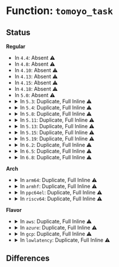# Function: <code>tomoyo_task</code>

## Status
<b>Regular</b>
<ul>
<li>
In <code>4.4</code>: Absent ⚠️
</li>
<li>
In <code>4.8</code>: Absent ⚠️
</li>
<li>
In <code>4.10</code>: Absent ⚠️
</li>
<li>
In <code>4.13</code>: Absent ⚠️
</li>
<li>
In <code>4.15</code>: Absent ⚠️
</li>
<li>
In <code>4.18</code>: Absent ⚠️
</li>
<li>
In <code>5.0</code>: Absent ⚠️
</li>
<li>
<details>
<summary>In <code>5.3</code>: Duplicate, Full Inline ⚠️</summary>

**Collision:** Static Duplication

**Inline:** Full

**Transformation:** False

**Instances:**

```
In security/tomoyo/common.c (ffffffff8147062f)
Location: security/tomoyo/common.h:1220
Inline: True
Inline callers:
  - security/tomoyo/common.c:tomoyo_write_control
  - security/tomoyo/common.c:tomoyo_read_pid
```
```
In security/tomoyo/domain.c (ffffffff81473371)
Location: security/tomoyo/common.h:1220
Inline: True
Inline callers:
  - security/tomoyo/domain.c:tomoyo_find_next_domain
```
```
In security/tomoyo/securityfs_if.c (ffffffff8147824d)
Location: security/tomoyo/common.h:1220
Inline: True
Inline callers:
  - security/tomoyo/securityfs_if.c:tomoyo_write_self
```
```
In security/tomoyo/tomoyo.c (ffffffff828e84da)
Location: security/tomoyo/common.h:1220
Inline: True
Inline callers:
  - security/tomoyo/tomoyo.c:tomoyo_init
  - security/tomoyo/tomoyo.c:tomoyo_task_free
  - security/tomoyo/tomoyo.c:tomoyo_task_alloc
  - security/tomoyo/tomoyo.c:tomoyo_task_alloc
  - security/tomoyo/tomoyo.c:tomoyo_bprm_committed_creds
  - security/tomoyo/tomoyo.c:tomoyo_cred_prepare
  - security/tomoyo/tomoyo.c:tomoyo_domain
```
</details>
</li>
<li>
<details>
<summary>In <code>5.4</code>: Duplicate, Full Inline ⚠️</summary>

**Collision:** Static Duplication

**Inline:** Full

**Transformation:** False

**Instances:**

```
In security/tomoyo/common.c (ffffffff8148a3f3)
Location: security/tomoyo/common.h:1220
Inline: True
Inline callers:
  - security/tomoyo/common.c:tomoyo_write_control
  - security/tomoyo/common.c:tomoyo_read_pid
```
```
In security/tomoyo/domain.c (ffffffff8148d111)
Location: security/tomoyo/common.h:1220
Inline: True
Inline callers:
  - security/tomoyo/domain.c:tomoyo_find_next_domain
```
```
In security/tomoyo/securityfs_if.c (ffffffff81491f6d)
Location: security/tomoyo/common.h:1220
Inline: True
Inline callers:
  - security/tomoyo/securityfs_if.c:tomoyo_write_self
```
```
In security/tomoyo/tomoyo.c (ffffffff828f0fc6)
Location: security/tomoyo/common.h:1220
Inline: True
Inline callers:
  - security/tomoyo/tomoyo.c:tomoyo_init
  - security/tomoyo/tomoyo.c:tomoyo_task_free
  - security/tomoyo/tomoyo.c:tomoyo_task_alloc
  - security/tomoyo/tomoyo.c:tomoyo_task_alloc
  - security/tomoyo/tomoyo.c:tomoyo_bprm_committed_creds
  - security/tomoyo/tomoyo.c:tomoyo_cred_prepare
  - security/tomoyo/tomoyo.c:tomoyo_domain
```
</details>
</li>
<li>
<details>
<summary>In <code>5.8</code>: Duplicate, Full Inline ⚠️</summary>

**Collision:** Static Duplication

**Inline:** Full

**Transformation:** False

**Instances:**

```
In security/tomoyo/common.c (ffffffff814df456)
Location: security/tomoyo/common.h:1220
Inline: True
Inline callers:
  - security/tomoyo/common.c:tomoyo_read_pid
  - security/tomoyo/common.c:tomoyo_select_domain
```
```
In security/tomoyo/domain.c (ffffffff814e460b)
Location: security/tomoyo/common.h:1220
Inline: True
Inline callers:
  - security/tomoyo/domain.c:tomoyo_find_next_domain
```
```
In security/tomoyo/securityfs_if.c (ffffffff814e933d)
Location: security/tomoyo/common.h:1220
Inline: True
Inline callers:
  - security/tomoyo/securityfs_if.c:tomoyo_write_self
```
```
In security/tomoyo/tomoyo.c (ffffffff82d06194)
Location: security/tomoyo/common.h:1220
Inline: True
Inline callers:
  - security/tomoyo/tomoyo.c:tomoyo_init
  - security/tomoyo/tomoyo.c:tomoyo_task_free
  - security/tomoyo/tomoyo.c:tomoyo_task_alloc
  - security/tomoyo/tomoyo.c:tomoyo_task_alloc
  - security/tomoyo/tomoyo.c:tomoyo_bprm_committed_creds
  - security/tomoyo/tomoyo.c:tomoyo_cred_prepare
  - security/tomoyo/tomoyo.c:tomoyo_domain
```
</details>
</li>
<li>
<details>
<summary>In <code>5.11</code>: Duplicate, Full Inline ⚠️</summary>

**Collision:** Static Duplication

**Inline:** Full

**Transformation:** False

**Instances:**

```
In security/tomoyo/common.c (ffffffff814fc876)
Location: security/tomoyo/common.h:1220
Inline: True
Inline callers:
  - security/tomoyo/common.c:tomoyo_read_pid
  - security/tomoyo/common.c:tomoyo_select_domain
```
```
In security/tomoyo/domain.c (ffffffff81501a2b)
Location: security/tomoyo/common.h:1220
Inline: True
Inline callers:
  - security/tomoyo/domain.c:tomoyo_find_next_domain
```
```
In security/tomoyo/securityfs_if.c (ffffffff81506666)
Location: security/tomoyo/common.h:1220
Inline: True
Inline callers:
  - security/tomoyo/securityfs_if.c:tomoyo_write_self
```
```
In security/tomoyo/tomoyo.c (ffffffff82ff3531)
Location: security/tomoyo/common.h:1220
Inline: True
Inline callers:
  - security/tomoyo/tomoyo.c:tomoyo_init
  - security/tomoyo/tomoyo.c:tomoyo_task_free
  - security/tomoyo/tomoyo.c:tomoyo_task_alloc
  - security/tomoyo/tomoyo.c:tomoyo_task_alloc
  - security/tomoyo/tomoyo.c:tomoyo_bprm_committed_creds
  - security/tomoyo/tomoyo.c:tomoyo_cred_prepare
  - security/tomoyo/tomoyo.c:tomoyo_domain
```
</details>
</li>
<li>
<details>
<summary>In <code>5.13</code>: Duplicate, Full Inline ⚠️</summary>

**Collision:** Static Duplication

**Inline:** Full

**Transformation:** False

**Instances:**

```
In security/tomoyo/common.c (ffffffff81503446)
Location: security/tomoyo/common.h:1220
Inline: True
Inline callers:
  - security/tomoyo/common.c:tomoyo_read_pid
  - security/tomoyo/common.c:tomoyo_select_domain
```
```
In security/tomoyo/domain.c (ffffffff8150853f)
Location: security/tomoyo/common.h:1220
Inline: True
Inline callers:
  - security/tomoyo/domain.c:tomoyo_find_next_domain
```
```
In security/tomoyo/securityfs_if.c (ffffffff8150d1a6)
Location: security/tomoyo/common.h:1220
Inline: True
Inline callers:
  - security/tomoyo/securityfs_if.c:tomoyo_write_self
```
```
In security/tomoyo/tomoyo.c (ffffffff831fdef0)
Location: security/tomoyo/common.h:1220
Inline: True
Inline callers:
  - security/tomoyo/tomoyo.c:tomoyo_init
  - security/tomoyo/tomoyo.c:tomoyo_task_free
  - security/tomoyo/tomoyo.c:tomoyo_task_alloc
  - security/tomoyo/tomoyo.c:tomoyo_task_alloc
  - security/tomoyo/tomoyo.c:tomoyo_bprm_committed_creds
  - security/tomoyo/tomoyo.c:tomoyo_cred_prepare
  - security/tomoyo/tomoyo.c:tomoyo_domain
```
</details>
</li>
<li>
<details>
<summary>In <code>5.15</code>: Duplicate, Full Inline ⚠️</summary>

**Collision:** Static Duplication

**Inline:** Full

**Transformation:** False

**Instances:**

```
In security/tomoyo/common.c (ffffffff8155ec18)
Location: security/tomoyo/common.h:1220
Inline: True
Inline callers:
  - security/tomoyo/common.c:tomoyo_read_pid
  - security/tomoyo/common.c:tomoyo_select_domain
```
```
In security/tomoyo/domain.c (ffffffff815657c4)
Location: security/tomoyo/common.h:1220
Inline: True
Inline callers:
  - security/tomoyo/domain.c:tomoyo_find_next_domain
```
```
In security/tomoyo/securityfs_if.c (ffffffff8156acf4)
Location: security/tomoyo/common.h:1220
Inline: True
Inline callers:
  - security/tomoyo/securityfs_if.c:tomoyo_write_self
```
```
In security/tomoyo/tomoyo.c (ffffffff832e5202)
Location: security/tomoyo/common.h:1220
Inline: True
Inline callers:
  - security/tomoyo/tomoyo.c:tomoyo_init
  - security/tomoyo/tomoyo.c:tomoyo_task_free
  - security/tomoyo/tomoyo.c:tomoyo_task_alloc
  - security/tomoyo/tomoyo.c:tomoyo_task_alloc
  - security/tomoyo/tomoyo.c:tomoyo_bprm_committed_creds
  - security/tomoyo/tomoyo.c:tomoyo_cred_prepare
  - security/tomoyo/tomoyo.c:tomoyo_domain
```
</details>
</li>
<li>
<details>
<summary>In <code>5.19</code>: Duplicate, Full Inline ⚠️</summary>

**Collision:** Static Duplication

**Inline:** Full

**Transformation:** False

**Instances:**

```
In security/tomoyo/common.c (ffffffff815fa229)
Location: security/tomoyo/common.h:1219
Inline: True
Inline callers:
  - security/tomoyo/common.c:tomoyo_read_pid
  - security/tomoyo/common.c:tomoyo_select_domain
```
```
In security/tomoyo/domain.c (ffffffff81601001)
Location: security/tomoyo/common.h:1219
Inline: True
Inline callers:
  - security/tomoyo/domain.c:tomoyo_find_next_domain
```
```
In security/tomoyo/securityfs_if.c (ffffffff81606d47)
Location: security/tomoyo/common.h:1219
Inline: True
Inline callers:
  - security/tomoyo/securityfs_if.c:tomoyo_write_self
```
```
In security/tomoyo/tomoyo.c (ffffffff8349bf58)
Location: security/tomoyo/common.h:1219
Inline: True
Inline callers:
  - security/tomoyo/tomoyo.c:tomoyo_init
  - security/tomoyo/tomoyo.c:tomoyo_task_free
  - security/tomoyo/tomoyo.c:tomoyo_task_alloc
  - security/tomoyo/tomoyo.c:tomoyo_task_alloc
  - security/tomoyo/tomoyo.c:tomoyo_bprm_committed_creds
  - security/tomoyo/tomoyo.c:tomoyo_cred_prepare
  - security/tomoyo/tomoyo.c:tomoyo_domain
```
</details>
</li>
<li>
<details>
<summary>In <code>6.2</code>: Duplicate, Full Inline ⚠️</summary>

**Collision:** Static Duplication

**Inline:** Full

**Transformation:** False

**Instances:**

```
In security/tomoyo/common.c (ffffffff816aaf49)
Location: security/tomoyo/common.h:1219
Inline: True
Inline callers:
  - security/tomoyo/common.c:tomoyo_read_pid
  - security/tomoyo/common.c:tomoyo_select_domain
```
```
In security/tomoyo/domain.c (ffffffff816b1f61)
Location: security/tomoyo/common.h:1219
Inline: True
Inline callers:
  - security/tomoyo/domain.c:tomoyo_find_next_domain
```
```
In security/tomoyo/securityfs_if.c (ffffffff816b8287)
Location: security/tomoyo/common.h:1219
Inline: True
Inline callers:
  - security/tomoyo/securityfs_if.c:tomoyo_write_self
```
```
In security/tomoyo/tomoyo.c (ffffffff83ed30a2)
Location: security/tomoyo/common.h:1219
Inline: True
Inline callers:
  - security/tomoyo/tomoyo.c:tomoyo_init
  - security/tomoyo/tomoyo.c:tomoyo_task_free
  - security/tomoyo/tomoyo.c:tomoyo_task_alloc
  - security/tomoyo/tomoyo.c:tomoyo_task_alloc
  - security/tomoyo/tomoyo.c:tomoyo_bprm_committed_creds
  - security/tomoyo/tomoyo.c:tomoyo_cred_prepare
  - security/tomoyo/tomoyo.c:tomoyo_domain
```
</details>
</li>
<li>
<details>
<summary>In <code>6.5</code>: Duplicate, Full Inline ⚠️</summary>

**Collision:** Static Duplication

**Inline:** Full

**Transformation:** False

**Instances:**

```
In security/tomoyo/common.c (ffffffff816e3989)
Location: security/tomoyo/common.h:1219
Inline: True
Inline callers:
  - security/tomoyo/common.c:tomoyo_read_pid
  - security/tomoyo/common.c:tomoyo_select_domain
```
```
In security/tomoyo/domain.c (ffffffff816ea952)
Location: security/tomoyo/common.h:1219
Inline: True
Inline callers:
  - security/tomoyo/domain.c:tomoyo_find_next_domain
```
```
In security/tomoyo/securityfs_if.c (ffffffff816f0c57)
Location: security/tomoyo/common.h:1219
Inline: True
Inline callers:
  - security/tomoyo/securityfs_if.c:tomoyo_write_self
```
```
In security/tomoyo/tomoyo.c (ffffffff836f8112)
Location: security/tomoyo/common.h:1219
Inline: True
Inline callers:
  - security/tomoyo/tomoyo.c:tomoyo_init
  - security/tomoyo/tomoyo.c:tomoyo_task_free
  - security/tomoyo/tomoyo.c:tomoyo_task_alloc
  - security/tomoyo/tomoyo.c:tomoyo_task_alloc
  - security/tomoyo/tomoyo.c:tomoyo_bprm_committed_creds
  - security/tomoyo/tomoyo.c:tomoyo_cred_prepare
  - security/tomoyo/tomoyo.c:tomoyo_domain
```
</details>
</li>
<li>
<details>
<summary>In <code>6.8</code>: Duplicate, Full Inline ⚠️</summary>

**Collision:** Static Duplication

**Inline:** Full

**Transformation:** False

**Instances:**

```
In security/tomoyo/common.c (ffffffff81720639)
Location: security/tomoyo/common.h:1217
Inline: True
Inline callers:
  - security/tomoyo/common.c:tomoyo_read_pid
  - security/tomoyo/common.c:tomoyo_select_domain
```
```
In security/tomoyo/domain.c (ffffffff81727720)
Location: security/tomoyo/common.h:1217
Inline: True
Inline callers:
  - security/tomoyo/domain.c:tomoyo_find_next_domain
```
```
In security/tomoyo/securityfs_if.c (ffffffff8172da27)
Location: security/tomoyo/common.h:1217
Inline: True
Inline callers:
  - security/tomoyo/securityfs_if.c:tomoyo_write_self
```
```
In security/tomoyo/tomoyo.c (ffffffff8392b502)
Location: security/tomoyo/common.h:1217
Inline: True
Inline callers:
  - security/tomoyo/tomoyo.c:tomoyo_init
  - security/tomoyo/tomoyo.c:tomoyo_task_free
  - security/tomoyo/tomoyo.c:tomoyo_task_alloc
  - security/tomoyo/tomoyo.c:tomoyo_task_alloc
  - security/tomoyo/tomoyo.c:tomoyo_bprm_committed_creds
  - security/tomoyo/tomoyo.c:tomoyo_cred_prepare
  - security/tomoyo/tomoyo.c:tomoyo_domain
```
</details>
</li>
</ul>
<b>Arch</b>
<ul>
<li>
<details>
<summary>In <code>arm64</code>: Duplicate, Full Inline ⚠️</summary>

**Collision:** Static Duplication

**Inline:** Full

**Transformation:** False

**Instances:**

```
In security/tomoyo/common.c (ffff80001057d6e8)
Location: security/tomoyo/common.h:1220
Inline: True
Inline callers:
  - security/tomoyo/common.c:tomoyo_write_control
  - security/tomoyo/common.c:tomoyo_read_pid
```
```
In security/tomoyo/domain.c (ffff800010580540)
Location: security/tomoyo/common.h:1220
Inline: True
Inline callers:
  - security/tomoyo/domain.c:tomoyo_find_next_domain
```
```
In security/tomoyo/securityfs_if.c (ffff800010586710)
Location: security/tomoyo/common.h:1220
Inline: True
Inline callers:
  - security/tomoyo/securityfs_if.c:tomoyo_write_self
```
```
In security/tomoyo/tomoyo.c (ffff80001146b10c)
Location: security/tomoyo/common.h:1220
Inline: True
Inline callers:
  - security/tomoyo/tomoyo.c:tomoyo_init
  - security/tomoyo/tomoyo.c:tomoyo_task_free
  - security/tomoyo/tomoyo.c:tomoyo_task_alloc
  - security/tomoyo/tomoyo.c:tomoyo_task_alloc
  - security/tomoyo/tomoyo.c:tomoyo_bprm_committed_creds
  - security/tomoyo/tomoyo.c:tomoyo_cred_prepare
  - security/tomoyo/tomoyo.c:tomoyo_domain
```
</details>
</li>
<li>
<details>
<summary>In <code>armhf</code>: Duplicate, Full Inline ⚠️</summary>

**Collision:** Static Duplication

**Inline:** Full

**Transformation:** False

**Instances:**

```
In security/tomoyo/common.c (c072fc6c)
Location: security/tomoyo/common.h:1220
Inline: True
Inline callers:
  - security/tomoyo/common.c:tomoyo_write_control
  - security/tomoyo/common.c:tomoyo_read_pid
```
```
In security/tomoyo/domain.c (c0732a14)
Location: security/tomoyo/common.h:1220
Inline: True
Inline callers:
  - security/tomoyo/domain.c:tomoyo_find_next_domain
```
```
In security/tomoyo/securityfs_if.c (c07380ec)
Location: security/tomoyo/common.h:1220
Inline: True
Inline callers:
  - security/tomoyo/securityfs_if.c:tomoyo_write_self
```
```
In security/tomoyo/tomoyo.c (c1543da8)
Location: security/tomoyo/common.h:1220
Inline: True
Inline callers:
  - security/tomoyo/tomoyo.c:tomoyo_init
  - security/tomoyo/tomoyo.c:tomoyo_task_free
  - security/tomoyo/tomoyo.c:tomoyo_task_alloc
  - security/tomoyo/tomoyo.c:tomoyo_task_alloc
  - security/tomoyo/tomoyo.c:tomoyo_bprm_committed_creds
  - security/tomoyo/tomoyo.c:tomoyo_cred_prepare
  - security/tomoyo/tomoyo.c:tomoyo_domain
```
</details>
</li>
<li>
<details>
<summary>In <code>ppc64el</code>: Duplicate, Full Inline ⚠️</summary>

**Collision:** Static Duplication

**Inline:** Full

**Transformation:** False

**Instances:**

```
In security/tomoyo/common.c (c0000000006e93a4)
Location: security/tomoyo/common.h:1220
Inline: True
Inline callers:
  - security/tomoyo/common.c:tomoyo_write_control
  - security/tomoyo/common.c:tomoyo_read_pid
```
```
In security/tomoyo/domain.c (c0000000006edfd8)
Location: security/tomoyo/common.h:1220
Inline: True
Inline callers:
  - security/tomoyo/domain.c:tomoyo_find_next_domain
```
```
In security/tomoyo/securityfs_if.c (c0000000006f680c)
Location: security/tomoyo/common.h:1220
Inline: True
Inline callers:
  - security/tomoyo/securityfs_if.c:tomoyo_write_self
```
```
In security/tomoyo/tomoyo.c (c000000001399a70)
Location: security/tomoyo/common.h:1220
Inline: True
Inline callers:
  - security/tomoyo/tomoyo.c:tomoyo_init
  - security/tomoyo/tomoyo.c:tomoyo_task_free
  - security/tomoyo/tomoyo.c:tomoyo_task_alloc
  - security/tomoyo/tomoyo.c:tomoyo_task_alloc
  - security/tomoyo/tomoyo.c:tomoyo_bprm_committed_creds
  - security/tomoyo/tomoyo.c:tomoyo_cred_prepare
  - security/tomoyo/tomoyo.c:tomoyo_domain
```
</details>
</li>
<li>
<details>
<summary>In <code>riscv64</code>: Duplicate, Full Inline ⚠️</summary>

**Collision:** Static Duplication

**Inline:** Full

**Transformation:** False

**Instances:**

```
In security/tomoyo/common.c (ffffffe0003ceb8a)
Location: security/tomoyo/common.h:1220
Inline: True
Inline callers:
  - security/tomoyo/common.c:tomoyo_write_control
  - security/tomoyo/common.c:tomoyo_read_pid
```
```
In security/tomoyo/domain.c (ffffffe0003d122a)
Location: security/tomoyo/common.h:1220
Inline: True
Inline callers:
  - security/tomoyo/domain.c:tomoyo_find_next_domain
```
```
In security/tomoyo/securityfs_if.c (ffffffe0003d60a8)
Location: security/tomoyo/common.h:1220
Inline: True
Inline callers:
  - security/tomoyo/securityfs_if.c:tomoyo_write_self
```
```
In security/tomoyo/tomoyo.c (ffffffe0000261a6)
Location: security/tomoyo/common.h:1220
Inline: True
Inline callers:
  - security/tomoyo/tomoyo.c:tomoyo_init
  - security/tomoyo/tomoyo.c:tomoyo_task_free
  - security/tomoyo/tomoyo.c:tomoyo_task_alloc
  - security/tomoyo/tomoyo.c:tomoyo_task_alloc
  - security/tomoyo/tomoyo.c:tomoyo_bprm_committed_creds
  - security/tomoyo/tomoyo.c:tomoyo_cred_prepare
```
</details>
</li>
</ul>
<b>Flavor</b>
<ul>
<li>
<details>
<summary>In <code>aws</code>: Duplicate, Full Inline ⚠️</summary>

**Collision:** Static Duplication

**Inline:** Full

**Transformation:** False

**Instances:**

```
In security/tomoyo/common.c (ffffffff814829d3)
Location: security/tomoyo/common.h:1220
Inline: True
Inline callers:
  - security/tomoyo/common.c:tomoyo_write_control
  - security/tomoyo/common.c:tomoyo_read_pid
```
```
In security/tomoyo/domain.c (ffffffff814856f1)
Location: security/tomoyo/common.h:1220
Inline: True
Inline callers:
  - security/tomoyo/domain.c:tomoyo_find_next_domain
```
```
In security/tomoyo/securityfs_if.c (ffffffff8148a54d)
Location: security/tomoyo/common.h:1220
Inline: True
Inline callers:
  - security/tomoyo/securityfs_if.c:tomoyo_write_self
```
```
In security/tomoyo/tomoyo.c (ffffffff828d9e7a)
Location: security/tomoyo/common.h:1220
Inline: True
Inline callers:
  - security/tomoyo/tomoyo.c:tomoyo_init
  - security/tomoyo/tomoyo.c:tomoyo_task_free
  - security/tomoyo/tomoyo.c:tomoyo_task_alloc
  - security/tomoyo/tomoyo.c:tomoyo_task_alloc
  - security/tomoyo/tomoyo.c:tomoyo_bprm_committed_creds
  - security/tomoyo/tomoyo.c:tomoyo_cred_prepare
  - security/tomoyo/tomoyo.c:tomoyo_domain
```
</details>
</li>
<li>
<details>
<summary>In <code>azure</code>: Duplicate, Full Inline ⚠️</summary>

**Collision:** Static Duplication

**Inline:** Full

**Transformation:** False

**Instances:**

```
In security/tomoyo/common.c (ffffffff814733f3)
Location: security/tomoyo/common.h:1220
Inline: True
Inline callers:
  - security/tomoyo/common.c:tomoyo_write_control
  - security/tomoyo/common.c:tomoyo_read_pid
```
```
In security/tomoyo/domain.c (ffffffff81476111)
Location: security/tomoyo/common.h:1220
Inline: True
Inline callers:
  - security/tomoyo/domain.c:tomoyo_find_next_domain
```
```
In security/tomoyo/securityfs_if.c (ffffffff8147af6d)
Location: security/tomoyo/common.h:1220
Inline: True
Inline callers:
  - security/tomoyo/securityfs_if.c:tomoyo_write_self
```
```
In security/tomoyo/tomoyo.c (ffffffff828d2596)
Location: security/tomoyo/common.h:1220
Inline: True
Inline callers:
  - security/tomoyo/tomoyo.c:tomoyo_init
  - security/tomoyo/tomoyo.c:tomoyo_task_free
  - security/tomoyo/tomoyo.c:tomoyo_task_alloc
  - security/tomoyo/tomoyo.c:tomoyo_task_alloc
  - security/tomoyo/tomoyo.c:tomoyo_bprm_committed_creds
  - security/tomoyo/tomoyo.c:tomoyo_cred_prepare
  - security/tomoyo/tomoyo.c:tomoyo_domain
```
</details>
</li>
<li>
<details>
<summary>In <code>gcp</code>: Duplicate, Full Inline ⚠️</summary>

**Collision:** Static Duplication

**Inline:** Full

**Transformation:** False

**Instances:**

```
In security/tomoyo/common.c (ffffffff8147ea73)
Location: security/tomoyo/common.h:1220
Inline: True
Inline callers:
  - security/tomoyo/common.c:tomoyo_write_control
  - security/tomoyo/common.c:tomoyo_read_pid
```
```
In security/tomoyo/domain.c (ffffffff81481791)
Location: security/tomoyo/common.h:1220
Inline: True
Inline callers:
  - security/tomoyo/domain.c:tomoyo_find_next_domain
```
```
In security/tomoyo/securityfs_if.c (ffffffff814865ed)
Location: security/tomoyo/common.h:1220
Inline: True
Inline callers:
  - security/tomoyo/securityfs_if.c:tomoyo_write_self
```
```
In security/tomoyo/tomoyo.c (ffffffff828ecbee)
Location: security/tomoyo/common.h:1220
Inline: True
Inline callers:
  - security/tomoyo/tomoyo.c:tomoyo_init
  - security/tomoyo/tomoyo.c:tomoyo_task_free
  - security/tomoyo/tomoyo.c:tomoyo_task_alloc
  - security/tomoyo/tomoyo.c:tomoyo_task_alloc
  - security/tomoyo/tomoyo.c:tomoyo_bprm_committed_creds
  - security/tomoyo/tomoyo.c:tomoyo_cred_prepare
  - security/tomoyo/tomoyo.c:tomoyo_domain
```
</details>
</li>
<li>
<details>
<summary>In <code>lowlatency</code>: Duplicate, Full Inline ⚠️</summary>

**Collision:** Static Duplication

**Inline:** Full

**Transformation:** False

**Instances:**

```
In security/tomoyo/common.c (ffffffff8149658a)
Location: security/tomoyo/common.h:1220
Inline: True
Inline callers:
  - security/tomoyo/common.c:tomoyo_write_control
  - security/tomoyo/common.c:tomoyo_read_pid
```
```
In security/tomoyo/domain.c (ffffffff81499321)
Location: security/tomoyo/common.h:1220
Inline: True
Inline callers:
  - security/tomoyo/domain.c:tomoyo_find_next_domain
```
```
In security/tomoyo/securityfs_if.c (ffffffff8149e12d)
Location: security/tomoyo/common.h:1220
Inline: True
Inline callers:
  - security/tomoyo/securityfs_if.c:tomoyo_write_self
```
```
In security/tomoyo/tomoyo.c (ffffffff828f2010)
Location: security/tomoyo/common.h:1220
Inline: True
Inline callers:
  - security/tomoyo/tomoyo.c:tomoyo_init
  - security/tomoyo/tomoyo.c:tomoyo_task_free
  - security/tomoyo/tomoyo.c:tomoyo_task_alloc
  - security/tomoyo/tomoyo.c:tomoyo_task_alloc
  - security/tomoyo/tomoyo.c:tomoyo_bprm_committed_creds
  - security/tomoyo/tomoyo.c:tomoyo_cred_prepare
  - security/tomoyo/tomoyo.c:tomoyo_domain
```
</details>
</li>
</ul>

## Differences
